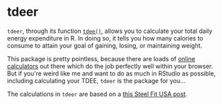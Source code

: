 # tdeer
`tdeer`, through its function [`tdee()`](https://github.com/mbarnfield/tdeer/blob/master/R/tdee.R), allows you to calculate your total daily energy expenditure in R. In doing so, it tells you how many calories to consume to attain your goal of gaining, losing, or maintaining weight. 

This package is pretty pointless, because there are loads of [online calculators](https://tdeecalculator.net) out there which do the job perfectly well within your browser. But if you're weird like me and want to do as much in RStudio as possible, including calculating your TDEE, `tdeer` is the package for you...

The calculations in `tdeer` are based on a [this Steel Fit USA post](https://steelfitusa.com/2018/10/calculate-tdee/).

